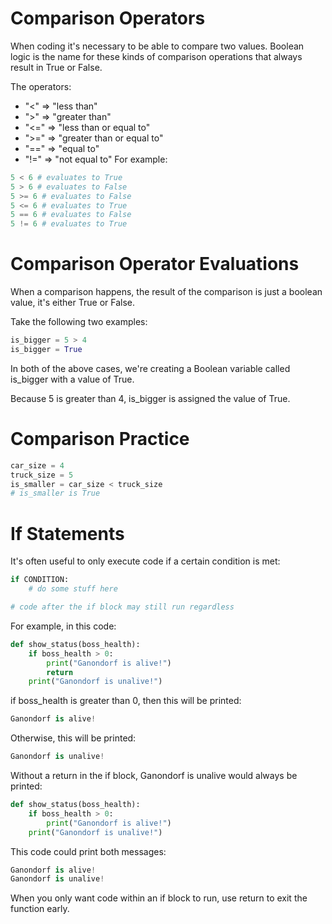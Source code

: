 # Comparison Operators
When coding it's necessary to be able to compare two values. Boolean logic is the name for these kinds of comparison operations that always result in True or False.

The operators:

- "<" => "less than"
- ">" => "greater than"
- "<=" => "less than or equal to"
- ">=" => "greater than or equal to"
- "==" => "equal to"
- "!=" => "not equal to"
For example:
```python
5 < 6 # evaluates to True
5 > 6 # evaluates to False
5 >= 6 # evaluates to False
5 <= 6 # evaluates to True
5 == 6 # evaluates to False
5 != 6 # evaluates to True
```
# Comparison Operator Evaluations
When a comparison happens, the result of the comparison is just a boolean value, it's either True or False.

Take the following two examples:
```python
is_bigger = 5 > 4
is_bigger = True
```
In both of the above cases, we're creating a Boolean variable called is_bigger with a value of True.

Because 5 is greater than 4, is_bigger is assigned the value of True.

# Comparison Practice
```python
car_size = 4
truck_size = 5
is_smaller = car_size < truck_size
# is_smaller is True
```
# If Statements
It's often useful to only execute code if a certain condition is met:
```python
if CONDITION:
	# do some stuff here

# code after the if block may still run regardless
```
For example, in this code:
```python
def show_status(boss_health):
    if boss_health > 0:
        print("Ganondorf is alive!")
        return
    print("Ganondorf is unalive!")
```
if boss_health is greater than 0, then this will be printed:
```python
Ganondorf is alive!
```
Otherwise, this will be printed:
```python
Ganondorf is unalive!
```
Without a return in the if block, Ganondorf is unalive would always be printed:
```python
def show_status(boss_health):
    if boss_health > 0:
        print("Ganondorf is alive!")
    print("Ganondorf is unalive!")
```
This code could print both messages:
```python
Ganondorf is alive!
Ganondorf is unalive!
```
When you only want code within an if block to run, use return to exit the function early.
